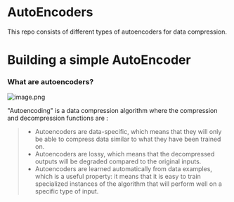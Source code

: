 # AutoEncoders
This repo consists of different types of autoencoders for data compression.
<h1> Building a simple AutoEncoder </h1>
<h3>What are autoencoders?</h3>

![image.png](attachment:image.png)

"Autoencoding" is a data compression algorithm where the compression and decompression functions are :
> * Autoencoders are data-specific, which means that they will only be able to compress data similar to what they have been trained on.
> * Autoencoders are lossy, which means that the decompressed outputs will be degraded compared to the original inputs.
> * Autoencoders are learned automatically from data examples, which is a useful property: it means that it is easy to train specialized instances of the algorithm that will perform well on a specific type of input. 
